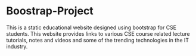 # Boostrap-Project
This is a static educational website designed using bootstrap for CSE students. This website provides links to various CSE course related lecture tutorials, notes and videos and some of the trending technologies in the IT industry.
